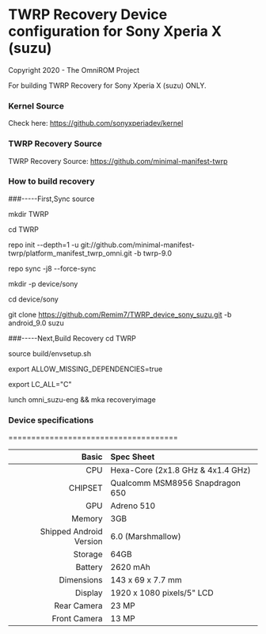# TWRP Recovery Device configuration for Sony Xperia X (suzu)

Copyright 2020 - The OmniROM Project

For building TWRP Recovery for Sony Xperia X (suzu) ONLY.

### Kernel Source
Check here: https://github.com/sonyxperiadev/kernel

### TWRP Recovery Source
TWRP Recovery Source: https://github.com/minimal-manifest-twrp

### How to build recovery
###-----First,Sync source

mkdir TWRP

cd TWRP

repo init --depth=1 -u git://github.com/minimal-manifest-twrp/platform_manifest_twrp_omni.git -b twrp-9.0

repo sync -j8 --force-sync

mkdir -p device/sony

cd device/sony

git clone https://github.com/Remim7/TWRP_device_sony_suzu.git -b android_9.0 suzu

###-----Next,Build Recovery
cd TWRP

source build/envsetup.sh

export ALLOW_MISSING_DEPENDENCIES=true

export LC_ALL="C"

lunch omni_suzu-eng && mka recoveryimage

### Device specifications
=====================================

Basic   | Spec Sheet
-------:|:-------------------------
CPU     | Hexa-Core (2x1.8 GHz & 4x1.4 GHz)
CHIPSET | Qualcomm MSM8956 Snapdragon 650
GPU     | Adreno 510
Memory  | 3GB
Shipped Android Version | 6.0 (Marshmallow)
Storage | 64GB
Battery | 2620 mAh
Dimensions | 143 x 69 x 7.7 mm
Display | 1920 x 1080 pixels/5" LCD
Rear Camera  | 23 MP
Front Camera | 13 MP
